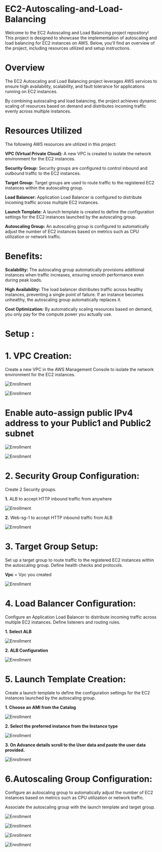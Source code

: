 # EC2-Autoscaling-and-Load-Balancing

Welcome to the EC2 Autoscaling and Load Balancing project repository! This project is designed to showcase the implementation of autoscaling and load balancing for EC2 instances on AWS. Below, you'll find an overview of the project, including resources utilized and setup instructions.

# Overview

The EC2 Autoscaling and Load Balancing project leverages AWS services to ensure high availability, scalability, and fault tolerance for applications running on EC2 instances. 

By combining autoscaling and load balancing, the project achieves dynamic scaling of resources based on demand and distributes incoming traffic evenly across multiple instances.

# Resources Utilized

The following AWS resources are utilized in this project:

__VPC (Virtual Private Cloud):__ A new VPC is created to isolate the network environment for the EC2 instances.

__Security Group:__ Security groups are configured to control inbound and outbound traffic to the EC2 instances.

__Target Group:__ Target groups are used to route traffic to the registered EC2 instances within the autoscaling group.

__Load Balancer:__ Application Load Balancer is configured to distribute incoming traffic across multiple EC2 instances.

__Launch Template:__ A launch template is created to define the configuration settings for the EC2 instances launched by the autoscaling group.

__Autoscaling Group:__ An autoscaling group is configured to automatically adjust the number of EC2 instances based on metrics such as CPU utilization or network traffic.

# Benefits:

__Scalability:__ The autoscaling group automatically provisions additional instances when traffic increases, ensuring smooth performance even during peak loads.

__High Availability:__ The load balancer distributes traffic across healthy instances, preventing a single point of failure. If an instance becomes unhealthy, the autoscaling group automatically replaces it.

__Cost Optimization:__ By automatically scaling resources based on demand, you only pay for the compute power you actually use.

# Setup :

# 1. VPC Creation: 
Create a new VPC in the AWS Management Console to isolate the network environment for the EC2 instances.

![Enrollment](Images/Vpc.png)


![Enrollment](Images/VPC2.png)

# Enable auto-assign public IPv4 address to your Public1 and Public2 subnet

![Enrollment](publicipv4.png)

![Enrollment](Enable-Auto-assgn.png)


# 2. Security Group Configuration:

Create 2 Security groups.

__1.__ ALB to accept HTTP inbound traffic from anywhere

![Enrollment](Images/ALB-sg.png)

__2.__ Web-sg-1 to accept HTTP inbound traffic from ALB

![Enrollment](Images/web-sg-1.png)



# 3. Target Group Setup: 

Set up a target group to route traffic to the registered EC2 instances within the autoscaling group. Define health checks and protocols.

__Vpc__ = Vpc you created

![Enrollment](Images/TG1.png)

# 4. Load Balancer Configuration:

Configure an Application Load Balancer to distribute incoming traffic across multiple EC2 instances. Define listeners and routing rules.

__1. Select ALB__

![Enrollment](Images/ALB.png)

__2. ALB Configuration__

![Enrollment](Images/ALB-setup.png)

# 5. Launch Template Creation:

Create a launch template to define the configuration settings for the EC2 instances launched by the autoscaling group.

__1. Choose an AMI from the Catalog__

![Enrollment](Images/Launch-temp1.png)

__2. Select the preferred instance from the Instance type__ 

![Enrollment](Images/launch-temp2.png)

__3. On Advance details scroll to the User data and paste the user data provided.__  

![Enrollment](Images/Launch-temp3.png)



# 6.Autoscaling Group Configuration:

Configure an autoscaling group to automatically adjust the number of EC2 instances based on metrics such as CPU utilization or network traffic. 

Associate the autoscaling group with the launch template and target group.


![Enrollment](Images/ASG1.png)

![Enrollment](Images/ASG2.png)

![Enrollment](Images/ASG3.png)

![Enrollment](Images/ASG4.png)

